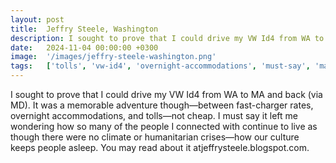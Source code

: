```yaml
---
layout: post
title:  Jeffry Steele, Washington
description: I sought to prove that I could drive my VW Id4 from WA to MA and back (via MD). It was a memorable adventure though—between fast-charger rates, overni...
date:   2024-11-04 00:00:00 +0300
image:  '/images/jeffry-steele-washington.png'
tags:   ['tolls', 'vw-id4', 'overnight-accommodations', 'must-say', 'may-read', 'could-drive', 'charger-rates', 'though']
---
```

I sought to prove that I could drive my VW Id4 from WA to MA and back (via MD). It was a memorable adventure though—between fast-charger rates, overnight accommodations, and tolls—not cheap. I must say it left me wondering how so many of the people I connected with continue to live as though there were no climate or humanitarian crises—how our culture keeps people asleep. You may read about it atjeffrysteele.blogspot.com.

